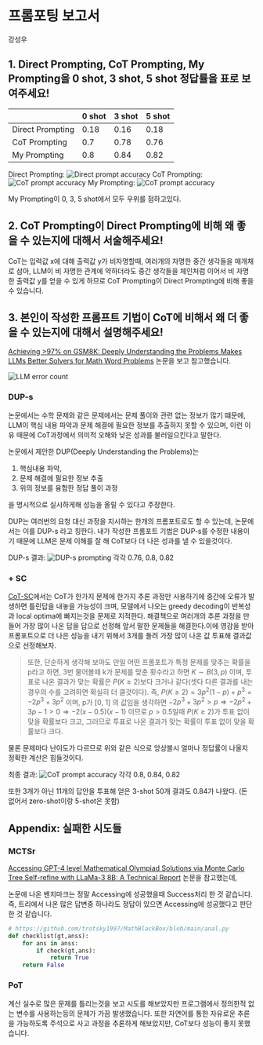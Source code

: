 # 프롬포팅 보고서
강성우

## 1. Direct Prompting, CoT Prompting, My Prompting을 0 shot, 3 shot, 5 shot 정답률을 표로 보여주세요!

|                |0 shot|3 shot|5 shot|
|----------------|------|------|------|
|Direct Prompting|0.18  |0.16  |0.18  |
|CoT Prompting   |0.7   |0.78  |0.76  |
|My Prompting    |0.8   |0.84  |0.82  |

Direct Prompting:
![Direct prompt accuracy](docs/Direct_accuracy.png)
CoT Prompting:
![CoT prompt accuracy](docs/CoT_accuracy.png)
My Prompting:
![CoT prompt accuracy](docs/My_accuracy.png)

My Prompting이 0, 3, 5 shot에서 모두 우위를 점하고있다.

## 2. CoT Prompting이 Direct Prompting에 비해 왜 좋을 수 있는지에 대해서 서술해주세요!

CoT는 입력값 x에 대해 출력값 y가 비자명할때, 여러개의 자명한 중간 생각들을 매개채로 삼아, LLM이 비 자명한 관계에 약하더라도 중간 생각들을 체인처럼 이어서 비 자명한 출력값 y를 얻을 수 있게 하므로 CoT Prompting이 Direct Prompting에 비해 좋을 수 있습니다.

## 3. 본인이 작성한 프롬프트 기법이 CoT에 비해서 왜 더 좋을 수 있는지에 대해서 설명해주세요!

[Achieving >97% on GSM8K: Deeply Understanding the Problems Makes LLMs Better Solvers for Math Word Problems](https://arxiv.org/abs/2404.14963)
논문을 보고 참고했습니다.

![LLM error count](docs/LLM_error_count.png)

### DUP-s
논문에서는 수학 문제와 같은 문제에서는 문제 풀이와 관련 없는 정보가 많기 떄문에, LLM이 핵심 내용 파악과 문제 해결에 필요한 정보를 추출하지 못할 수 있으며, 이런 이유 때문에 CoT과정에서 의미적 오해와 낮은 성과를 불러일으킨다고 말한다.

논문에서 제안한 DUP(Deeply Understanding the Problems)는
1. 핵심내용 파악,
2. 문제 해결에 필요한 정보 추출
3. 위의 정보를 융합한 정답 풀이 과정

을 명시적으로 실시하게해 성능을 올릴 수 있다고 주장한다.

DUP는 여러번의 요청 대신 과정을 지시하는 한개의 프롬포트로도 할 수 있는데, 논문에서는 이를 DUP-s 라고 칭한다. 내가 작성한 프롬포트 기법은 DUP-s를 수정한 내용이기 때문에 LLM은 문제 이해를 잘 해 CoT보다 더 나은 성과를 낼 수 있을것이다.

DUP-s 결과:
![DUP-s prompting](docs/DUPS_accuracy.png)
각각 0.76, 0.8, 0.82

### + SC

[CoT-SC](https://arxiv.org/pdf/2203.11171)에서는 CoT가 한가지 문제에 한가지 추론 과정만 사용하기에 중간에 오류가 발생하면 틀린답을 내놓을 가능성이 크며, 모델에서 나오는 greedy decoding이 반복성과 local optima에 빠지는것을 문제로 지적한다. 해결책으로 여러개의 추론 과정을 만들어 가장 많이 나온 답을 답으로 선정해 앞서 말한 문제들을 해결한다.이에 영감을 받아 프롬포트으로 더 나은 성능을 내기 위해서 3개를 돌려 가장 많이 나온 값 투표해 결과값으로 선정해보자.

> 또한, 단순하게 생각해 보아도 만일 어떤 프롬포트가 특정 문제를 맞추는 확률을 p라고 하면, 3번 물어볼때 k가 문제를 맞춘 횟수라고 하면 $K \sim B(3, p)$ 이며, 투표로 나온 결과가 맞는 확률은 $P(K \geq 2)$보다 크거나 같다(셋다 다른 결과를 내는 경우의 수를 고려하면 확실히 더 클것이다). 즉, $P(K \geq 2) = 3p^2(1-p)+p^3 = -2p^3+3p^2$ 이며, p가 [0, 1] 의 값임을 생각하면 $-2p^3+3p^2>p \Rightarrow -2p^2+3p-1>0 \Rightarrow -2(x-0.5)(x-1)$ 이므로 $p>0.5$일때 $P(K \geq 2)$가 투표 없이 맞을 확률보다 크고, 그러므로 투표로 나온 결과가 맞는 확률이 투표 없이 맞을 확률보다 크다.

물론 문제마다 난이도가 다르므로 위와 같은 식으로 앙상블시 얼마나 정답률이 나올지 정확한 계산은 힘들것이다. 

최종 결과:
![CoT prompt accuracy](docs/My_accuracy.png)
각각 0.8, 0.84, 0.82

또한 3개가 아닌 11개의 답안을 투표해 얻은 3-shot 50개 결과도 0.84가 나왔다. (돈 없어서 zero-shot이랑 5-shot은 못함)

## Appendix: 실패한 시도들

### MCTSr
[Accessing GPT-4 level Mathematical Olympiad Solutions via Monte Carlo Tree Self-refine with LLaMa-3 8B: A Technical Report](https://arxiv.org/pdf/2406.07394v2)
논문을 참고했는데, 

논문에 나온 벤치마크는 정말 Accessing에 성공했을때 Success처리 한 것 같습니다. 즉, 트리에서 나온 많은 답변중 하나라도 정답이 있으면 Accessing에 성공했다고 판단한 것 같습니다. 
```python
# https://github.com/trotsky1997/MathBlackBox/blob/main/anal.py
def checklist(gt,anss):
    for ans in anss:
        if check(gt,ans):
            return True
    return False
```

### PoT
계산 실수로 많은 문제를 틀리는것을 보고 시도를 해보았지만 프로그램에서 정의한적 없는 변수를 사용하는등의 문제가 가끔 발생했습니다. 또한 자연어를 통한 자유로운 추론을 가능하도록 주석으로 사고 과정을 추론하게 해보았지만, CoT보다 성능이 좋지 못했습니다.


<!-- 

100개로 돌렸을때 0.81, 0.86, 0.84... 
투표를 넣어서 Self-consistency을 추가해도 여전히 돌릴때마다 점수가 달라지긴 한다.
하지만 왠만하면 좋은 성능을 보여주는거 같다.

-->